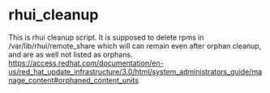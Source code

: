 # rhui_cleanup
This is rhui cleanup script.
It is supposed to delete rpms in /var/lib/rhui/remote_share
which will can remain even after orphan cleanup, and are as well not listed as orphans.
https://access.redhat.com/documentation/en-us/red_hat_update_infrastructure/3.0/html/system_administrators_guide/manage_content#orphaned_content_units
